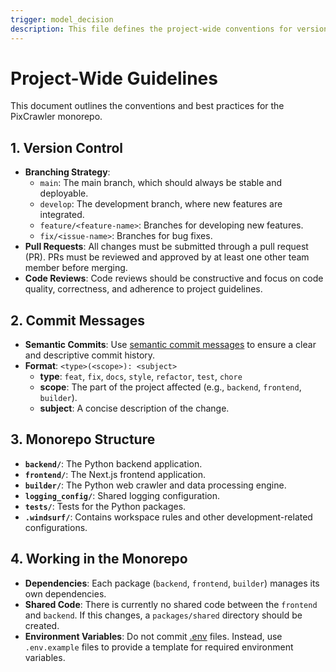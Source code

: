 ```yaml
---
trigger: model_decision
description: This file defines the project-wide conventions for version control, commit messages, and the monorepo structure, ensuring a smooth and consistent development workflow for all contributors.
---
```


# Project-Wide Guidelines

This document outlines the conventions and best practices for the PixCrawler monorepo.

## 1. Version Control

- **Branching Strategy**:
    - `main`: The main branch, which should always be stable and deployable.
    - `develop`: The development branch, where new features are integrated.
    - `feature/<feature-name>`: Branches for developing new features.
    - `fix/<issue-name>`: Branches for bug fixes.
- **Pull Requests**: All changes must be submitted through a pull request (PR). PRs must be reviewed and approved by at least one other team member before merging.
- **Code Reviews**: Code reviews should be constructive and focus on code quality, correctness, and adherence to project guidelines.

## 2. Commit Messages

- **Semantic Commits**: Use [semantic commit messages](https://www.conventionalcommits.org/en/v1.0.0/) to ensure a clear and descriptive commit history.
- **Format**: `<type>(<scope>): <subject>`
    - **type**: `feat`, `fix`, `docs`, `style`, `refactor`, `test`, `chore`
    - **scope**: The part of the project affected (e.g., `backend`, `frontend`, `builder`).
    - **subject**: A concise description of the change.

## 3. Monorepo Structure

- **`backend/`**: The Python backend application.
- **`frontend/`**: The Next.js frontend application.
- **`builder/`**: The Python web crawler and data processing engine.
- **`logging_config/`**: Shared logging configuration.
- **`tests/`**: Tests for the Python packages.
- **`.windsurf/`**: Contains workspace rules and other development-related configurations.

## 4. Working in the Monorepo

- **Dependencies**: Each package (`backend`, `frontend`, `builder`) manages its own dependencies.
- **Shared Code**: There is currently no shared code between the `frontend` and `backend`. If this changes, a `packages/shared` directory should be created.
- **Environment Variables**: Do not commit [.env](cci:7://file:///f:/Projects/Languages/Python/WorkingOnIt/PixCrawler/frontend/.env:0:0-0:0) files. Instead, use `.env.example` files to provide a template for required environment variables.